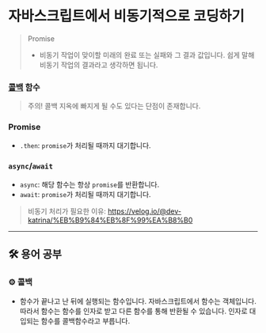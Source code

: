 # 자바스크립트에서 비동기적으로 코딩하기

> Promise
> 
> - 비동기 작업이 맞이할 미래의 완료 또는 실패와 그 결과 값입니다. 쉽게 말해 비동기 작업의 결과라고 생각하면 됩니다.

### [콜백](https://github.com/Esoolgnah/Frontend-Interview-Questions/blob/main/Notes/important-4/async-in-javascript.md#gear-%EC%BD%9C%EB%B0%B1) 함수

> 주의! 콜백 지옥에 빠지게 될 수도 있다는 단점이 존재합니다.
> 

### Promise

- `.then`: `promise`가 처리될 때까지 대기합니다.

### `async`/`await`

- `async`: 해당 함수는 항상 `promise`를 반환합니다.
- `await`: `promise`가 처리될 때까지 대기합니다.

> 비동기 처리가 필요한 이유: https://velog.io/@dev-katrina/%EB%B9%84%EB%8F%99%EA%B8%B0
> 

---

## 🛠️ 용어 공부

### ⚙️ 콜백

- 함수가 끝나고 난 뒤에 실행되는 함수입니다. 자바스크립트에서 함수는 객체입니다. 따라서 함수는 함수를 인자로 받고 다른 함수를 통해 반환될 수 있습니다. 인자로 대입되는 함수를 콜백함수라고 부릅니다.